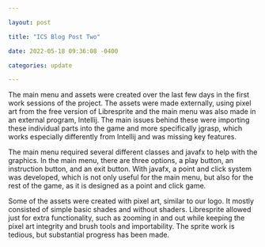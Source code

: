 ```yaml
---

layout: post

title: "ICS Blog Post Two"

date: 2022-05-18 09:36:08 -0400

categories: update

---
```


The main menu and assets were created over the last few days in the first work sessions of the project. The assets were made externally, using pixel art from the free version of Libresprite and the main menu was also made in an external program, Intellij. The main issues behind these were importing these individual parts into the game and more specifically jgrasp, which works especially differently from Intellij and was missing key features.

The main menu required several different classes and javafx to help with the graphics. In the main menu, there are three options, a play button, an instruction button, and an exit button. With javafx, a point and click system was developed, which is not only useful for the main menu, but also for the rest of the game, as it is designed as a point and click game.

Some of the assets were created with pixel art, similar to our logo. It mostly consisted of simple basic shades and without shaders. Libresprite allowed just for extra functionality, such as zooming in and out while keeping the pixel art integrity and brush tools and importability. The sprite work is tedious, but substantial progress has been made.
